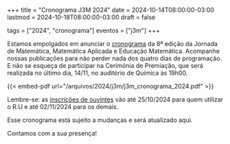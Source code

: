 +++
title = "Cronograma J3M 2024"
date = 2024-10-14T08:00:00-03:00
lastmod = 2024-10-18T08:00:00-03:00
draft = false

tags = ["2024", "cronograma"]
eventos = ["j3m"]
+++

Estamos empolgados em anunciar o [cronograma](/arquivos/2024/j3m/j3m_cronograma_2024.pdf) da 8ª edição da Jornada de Matemática, Matemática Aplicada e Educação Matemática. Acompanhe nossas publicações para não perder nada dos quatro dias de programação. E não se esqueça de participar na Cerimônia de Premiação, que será realizada no último dia, 14/11, no auditório de Química às 19h00.

{{< embed-pdf url="/arquivos/2024/j3m/j3m_cronograma_2024.pdf" >}}

Lembre-se: as [inscrições de ouvintes](https://forms.gle/RZoWxbXxHu8vhrWH8) vão até 25/10/2024 para quem utilizar o R.U e até 02/11/2024 para os demais.

Esse cronograma está sujeito a mudanças e será atualizado aqui.

Contamos com a sua presença!
